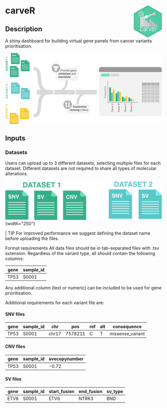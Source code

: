 # carveR <img src="www/carver_hexsticker.png" align="right" height="104"/>

## Description

A shiny dashboard for building virtual gene panels from cancer variants prioritisation.

![](www/300ppi/homepage_workflow.png)

## Inputs

### Datasets

Users can upload up to 3 different datasets, selecting multiple files for each dataset. Different datasets are not required to share all types of molecular alterations.

![](www/300ppi/userGuide-datasets.png){width="250"}

| TIP For improved performance we suggest defining the dataset name before uploading the files.

Format requirements All data files should be in tab-separated files with .tsv extension. Regardless of the variant type, all should contain the following columns:

| gene | sample_id |
|------|-----------|
| TP53 | S0001     |

Any additional column (text or numeric) can be included to be used for gene prioritisation.

Additional requirements for each variant file are:

#### SNV files

| gene | sample_id | chr    | pos     | ref | alt | consequence      |
|------|-----------|--------|---------|-----|-----|------------------|
| TP53 | S0001     | chr17  | 7578211 | C   | T   | missense_variant |

#### CNV files

| gene | sample_id | avecopynumber |
|------|-----------|---------------|
| TP53 | S0001     | -0.72         |

#### SV files

| gene | sample_id | start_fusion | end_fusion | sv_type |
|------|-----------|--------------|------------|---------|
| ETV6 | S0001     | ETV6         | NTRK3      | BND     |
